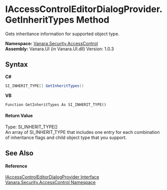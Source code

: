 # IAccessControlEditorDialogProvider.GetInheritTypes Method 
 

Gets inheritance information for supported object type.

**Namespace:**&nbsp;<a href="62a937f8-234b-6e15-2f22-272a8ae206a7">Vanara.Security.AccessControl</a><br />**Assembly:**&nbsp;Vanara.UI (in Vanara.UI.dll) Version: 1.0.3

## Syntax

**C#**<br />
``` C#
SI_INHERIT_TYPE[] GetInheritTypes()
```

**VB**<br />
``` VB
Function GetInheritTypes As SI_INHERIT_TYPE()
```


#### Return Value
Type: SI_INHERIT_TYPE[]<br />An array of SI_INHERIT_TYPE that includes one entry for each combination of inheritance flags and child object type that you support.

## See Also


#### Reference
<a href="b76ffe76-019b-b7fb-1534-589792e3b4a8">IAccessControlEditorDialogProvider Interface</a><br /><a href="62a937f8-234b-6e15-2f22-272a8ae206a7">Vanara.Security.AccessControl Namespace</a><br />